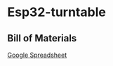 # Esp32-turntable


## Bill of Materials

[Google Spreadsheet](https://docs.google.com/spreadsheets/d/1zYSbkpIXjivRS2lwDfEnt78dRmq1XfWxhLyjPy-dEaU/edit?usp=sharing)